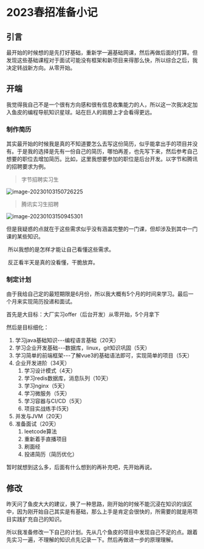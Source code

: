 # 2023春招准备小记

## 引言

​	最开始的时候想的是先打好基础，重新学一遍基础网课，然后再做后面的打算。但发现这些基础课程对于面试可能没有框架和新项目来得那么快，所以综合之后，我决定转战新方向。从零开始。

## 开端

​	我觉得我自己不是一个很有方向感和很有信息收集能力的人，所以这一次我决定加入鱼皮的编程导航知识星球。站在巨人的肩膀上才会看得更远。

### 制作简历

​	其实最开始的时候我是真的不知道要怎么去写这份简历，似乎能拿出手的项目并没有。于是我的选择是先有一份自己的简历，哪怕再差，也先写下来，然后参考自己想要的职位去增加简历。比如，这里我想要参加的职位是后台开发。以字节和腾讯的招聘要求为例。

> 字节招聘实习生

![image-20230103150726225](https://s2.loli.net/2023/01/03/lh5VuP37RKZmL6p.png)

> 腾讯实习生招聘

![image-20230103150945301](https://s2.loli.net/2023/01/03/6uarfRgScGXVFWE.png)

​	但是我疑惑的点就在于这些需求似乎没有涵盖完整的一门课，但却涉及到其中一门课的某些知识。

​	所以我想的是怎样才能让自己看懂这些需求。

​	反正看半天是真的没看懂，干脆放弃。

### 制定计划

​	由于我给自己定的最短期限是6月份，所以我大概有5个月的时间来学习。最后一个月来实现简历投递和面试。

首先是大目标：大厂实习offer（后台开发）从零开始，5个月拿下

然后是目标细化：

1. 学习java基础知识---编程语言基础（20天）
2. 学习企业开发基础---数据库，linux，git知识巩固（5天）
3. 学习简单的前端框架---了解vue3的基础语法即可，实现简单的项目（5天）
4. 企业开发进阶（34天）
   1. 学习设计模式（4天）
   2. 学习redis数据库，消息队列（10天）
   3. 学习nginx（5天）
   4. 学习微服务（5天）
   5. 学习容器与CI/CD（5天）
   6. 项目实战练手(5天)
5. 并发与JVM（20天）
6. 准备面试（20天）
   1. leetcode算法
   2. 重新着手直播项目
   3. 刷面经
   4. 投递简历（简历优化）

暂时就想到这么多，后面有什么想到的再补充吧，先开始再说。

## 修改

​	昨天问了鱼皮大大的建议，换了一种思路，刚开始的时候不能沉浸在知识的误区中，因为刚开始自己其实是有基础，那么上手是肯定会很快的，所需要的就是用项目实践扩充自己的知识。

​	所以我准备修改一下自己的计划。先从几个鱼皮的项目中发现自己不足的点。跟着先实习一遍，不理解的知识点先记录一下。然后再做进一步的原理理解。